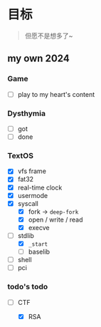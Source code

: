 # 目标

> 但愿不是想多了~

## my own 2024

### Game

- [ ] play to my heart's content

### Dysthymia

- [ ] got
- [ ] done

### TextOS

- [x] vfs frame
- [x] fat32
- [x] real-time clock
- [x] usermode
- [x] syscall
    - [x] fork -> `deep-fork`
    - [x] open / write / read
    - [x] execve
- [ ] stdlib
    - [x] `_start`
    - [ ] baselib
- [ ] shell
- [ ] pci

### todo's todo

- [ ] CTF
    - [x] RSA

